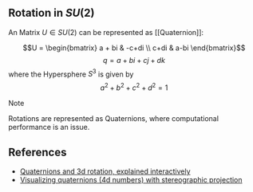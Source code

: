 ## Rotation in $SU(2)$

An Matrix $U \in SU(2)$ can be represented as [[Quaternion]]:

$$U = \begin{bmatrix}
a + bi & -c+di \\
c+di & a-bi
\end{bmatrix}$$
$$q = a + bi + cj + dk$$
where the Hypersphere $S^3$ is given by
$$a^2 + b^2 + c^2 + d^2 = 1$$

> [!Note]
> Rotations are represented as Quaternions, where computational performance is an issue.

## References

- [Quaternions and 3d rotation, explained interactively](https://youtu.be/zjMuIxRvygQ?si=dbsYMgzKPiKI1zeU)
- [Visualizing quaternions (4d numbers) with stereographic projection](https://youtu.be/d4EgbgTm0Bg?si=0VVeyhoIGGvSZMTa)
